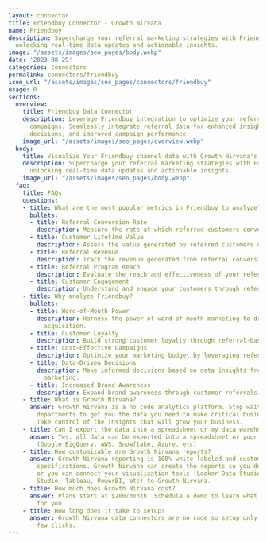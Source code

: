 ```yaml
---
layout: connector
title: Friendbuy Connector - Growth Nirvana
name: Friendbuy
description: Supercharge your referral marketing strategies with Friendbuy integration,
  unlocking real-time data updates and actionable insights.
image: "/assets/images/seo_pages/body.webp"
date: '2023-08-29'
categories: connectors
permalink: connectors/friendbuy
icon_url: "/assets/images/seo_pages/connectors/friendbuy"
usage: 0
sections:
  overview:
    title: Friendbuy Data Connector
    description: Leverage Friendbuy integration to optimize your referral marketing
      campaigns. Seamlessly integrate referral data for enhanced insights, informed
      decisions, and improved campaign performance.
    image_url: "/assets/images/seo_pages/overview.webp"
  body:
    title: Visualize Your Friendbuy channel data with Growth Nirvana's Friendbuy Connector
    description: Supercharge your referral marketing strategies with Friendbuy integration,
      unlocking real-time data updates and actionable insights.
    image_url: "/assets/images/seo_pages/body.webp"
  faq:
    title: FAQs
    questions:
    - title: What are the most popular metrics in Friendbuy to analyze?
      bullets:
      - title: Referral Conversion Rate
        description: Measure the rate at which referred customers convert.
      - title: Customer Lifetime Value
        description: Assess the value generated by referred customers over their lifetime.
      - title: Referral Revenue
        description: Track the revenue generated from referral conversions.
      - title: Referral Program Reach
        description: Evaluate the reach and effectiveness of your referral program.
      - title: Customer Engagement
        description: Understand and engage your customers through referral interactions.
    - title: Why analyze Friendbuy?
      bullets:
      - title: Word-of-Mouth Power
        description: Harness the power of word-of-mouth marketing to drive customer
          acquisition.
      - title: Customer Loyalty
        description: Build strong customer loyalty through referral-based marketing.
      - title: Cost-Effective Campaigns
        description: Optimize your marketing budget by leveraging referral campaigns.
      - title: Data-Driven Decisions
        description: Make informed decisions based on data insights from referral
          marketing.
      - title: Increased Brand Awareness
        description: Expand brand awareness through customer referrals and recommendations.
    - title: What is Growth Nirvana?
      answer: Growth Nirvana is a no code analytics platform. Stop waiting for other
        departments to get you the data you need to make critical business decisions.
        Take control of the insights that will grow your business.
    - title: Can I export the data into a spreadsheet or my data warehouse?
      answer: Yes, all data can be exported into a spreadsheet or your data warehouse
        (Google BigQuery, AWS, Snowflake, Azure, etc)
    - title: How customizable are Growth Nirvana reports?
      answer: Growth Nirvana reporting is 100% white labeled and customized to your
        specifications. Growth Nirvana can create the reports so you don’t have to
        or you can connect your visualization tools (Looker Data Studio/Google Data
        Studio, Tableau, PowerBI, etc) to Growth Nirvana.
    - title: How much does Growth Nirvana cost?
      answer: Plans start at $200/month. Schedule a demo to learn what plan is best
        for you.
    - title: How long does it take to setup?
      answer: Growth Nirvana data connectors are no code so setup only requires a
        few clicks.
---
```

